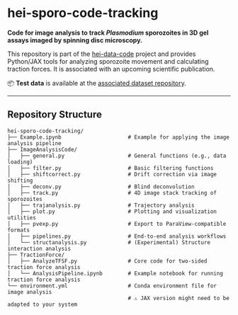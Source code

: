 # hei-sporo-code-tracking

**Code for image analysis to track *Plasmodium* sporozoites in 3D gel assays imaged by spinning disc microscopy.**

This repository is part of the [hei-data-code](https://github.com/LeonLettermann/hei-data-code) project and provides Python/JAX tools for analyzing sporozoite movement and calculating traction forces. It is associated with an upcoming scientific publication.

📦 **Test data** is available at the [associated dataset repository](https://doi.org/10.11588/DATA/4YBYXE).

---

## Repository Structure

```text
hei-sporo-code-tracking/
├── Example.ipynb                     # Example for applying the image analysis pipeline
├── ImageAnalysisCode/
│   ├── general.py                    # General functions (e.g., data loading)
│   ├── filter.py                     # Basic filtering functions
│   ├── shiftcorrect.py               # Drift correction via image shifting
│   ├── deconv.py                     # Blind deconvolution
│   ├── track.py                      # 4D image stack tracking of sporozoites
│   ├── trajanalysis.py               # Trajectory analysis
│   ├── plot.py                       # Plotting and visualization utilities
│   ├── pvexp.py                      # Export to ParaView-compatible formats
│   ├── pipelines.py                  # End-to-end analysis workflows
│   └── structanalysis.py             # (Experimental) Structure interaction analysis
├── TractionForce/
│   ├── AnalyzeTFSF.py                # Core code for two-sided traction force analysis
│   └── AnalysisPipeline.ipynb        # Example notebook for running traction force analysis
└── environment.yml                   # Conda environment file for image analysis
                                      # ⚠️ JAX version might need to be adapted to your system